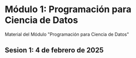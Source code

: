 # Módulo 1: Programación para Ciencia de Datos

Material del Módulo "Programación para Ciencia de Datos"

## Sesion 1: 4 de febrero de 2025
